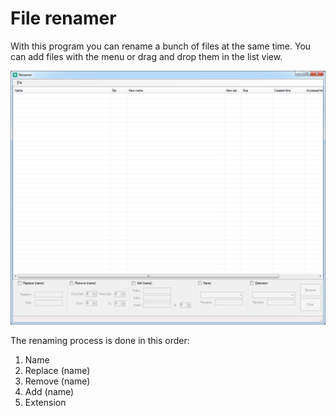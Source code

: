 # File renamer

With this program you can rename a bunch of files at the same time. You can add files with the menu or drag and drop them in the list view.

<p align="middle" ><img src="/images/renamer.png" alt="Renamer prog" width="600"></p>

The renaming process is done in this order:

1. Name
2. Replace (name)
3. Remove (name)
4. Add (name)
5. Extension
